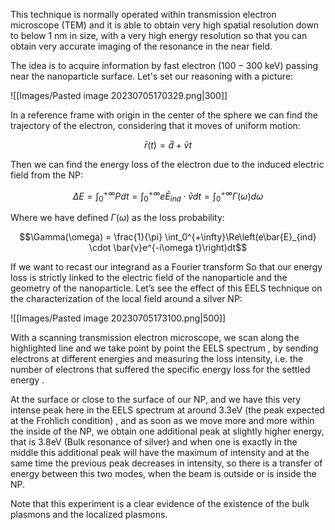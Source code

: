 This technique is normally operated within transmission electron microscope (TEM) and it is able to obtain very high spatial resolution down to below $1\ \text{nm}$ in size, with a very high energy resolution so that you can obtain very accurate imaging of the resonance in the near field.

The idea is to acquire information by fast electron $(100-300\ \text{keV})$ passing near the nanoparticle surface.
Let's set our reasoning with a picture:

![[Images/Pasted image 20230705170329.png|300]]

In a reference frame with origin in the center of the sphere we can find the trajectory of the electron, considering that it moves of uniform motion:

$$ \bar{r}(t) = \bar{d}+\bar{v}t $$

Then we can find the energy loss of the electron due to the induced electric field from the NP:

$$ \Delta E  =\int_0^{+\infty} P dt = \int_0^{+\infty} e\bar{E}_{ind} \cdot \bar{v}dt = \int_0^{+\infty} \Gamma(\omega) d\omega$$

Where we have defined $\Gamma(\omega)$ as the loss probability:

$$\Gamma(\omega) = \frac{1}{\pi} \int_0^{+\infty}\Re\left(e\bar{E}_{ind} \cdot \bar{v}e^{-i\omega t}\right)dt$$

If we want to recast our integrand as a Fourier transform
So that our energy loss is strictly linked to the electric field of the nanoparticle and the geometry of the nanoparticle. 
Let’s see the effect of this EELS technique on the characterization of the local field around a silver NP:

![[Images/Pasted image 20230705173100.png|500]]

With a scanning transmission electron microscope, we scan along the highlighted line and we take point by point the EELS spectrum , by sending electrons at different energies and measuring the loss intensity, i.e. the number of electrons that suffered the specific energy loss for the settled energy .

At the surface or close to the surface of our NP, and we have this very intense peak here in the EELS spectrum at around 3.3eV (the peak expected at the Frohlich condition) , and as soon as we move more and more within the inside of the NP, we obtain one additional peak at slightly higher energy, that is 3.8eV (Bulk resonance of silver) and when one is exactly in the middle this additional peak will have the maximum of intensity and at the same time the previous peak decreases in intensity, so there is a transfer of energy between this two modes, when the beam is outside or is inside the NP.

Note that this experiment is a clear evidence of the existence of the bulk plasmons and the localized plasmons.
